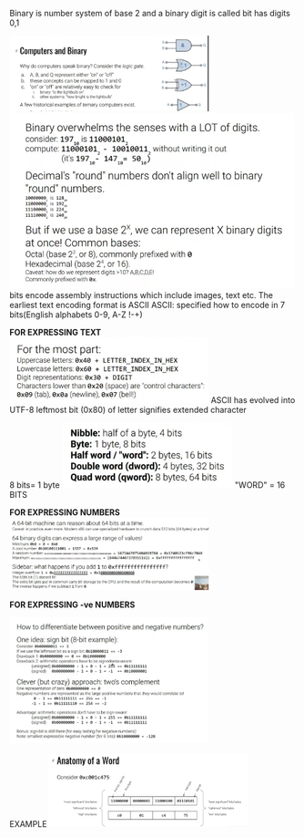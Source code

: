 Binary is number system of base 2 and a binary digit is called bit
has digits 0,1 

<img src="Pictures/Pasted image 20250708171255.png" width="350">
<img src="Pictures/Pasted image 20250708171417.png " width="500">
bits encode assembly instructions which include images, text etc. The earliest  text encoding format is ASCII
ASCII: specified how to encode in 7 bits(English alphabets 0-9, A-Z !-+)

**FOR EXPRESSING TEXT**
<img src="Pictures/Pasted image 20250708172203.png" width="350">
ASCII has evolved into UTF-8 
leftmost bit (0x80) of letter signifies extended character

8 bits= 1 byte
<img src="Pictures/Pasted image 20250708172758.png " width="300">
"WORD" = 16 BITS

**FOR EXPRESSING NUMBERS**
<img src="Pictures/Pasted image 20250708173940.png" width="350">

**FOR EXPRESSING -ve NUMBERS**

<img src="Pictures/Pasted image 20250708174259.png" width="350">

EXAMPLE 
<img src="Pictures/Pasted image 20250708175043.png" width="350">



